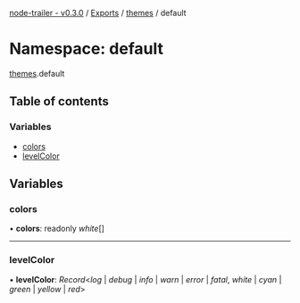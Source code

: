 [node-trailer - v0.3.0](../README.md) / [Exports](../modules.md) / [themes](themes.md) / default

# Namespace: default

[themes](themes.md).default

## Table of contents

### Variables

- [colors](themes.default.md#colors)
- [levelColor](themes.default.md#levelcolor)

## Variables

### colors

• **colors**: readonly *white*[]

___

### levelColor

• **levelColor**: *Record*<*log* \| *debug* \| *info* \| *warn* \| *error* \| *fatal*, *white* \| *cyan* \| *green* \| *yellow* \| *red*\>
